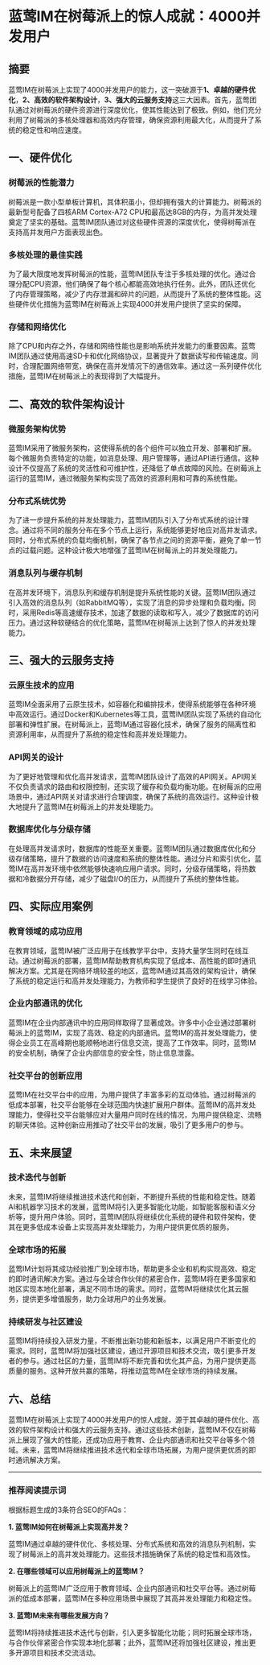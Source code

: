# 蓝莺IM在树莓派上的惊人成就：4000并发用户

## 摘要

蓝莺IM在树莓派上实现了4000并发用户的能力，这一突破源于**1、卓越的硬件优化**，**2、高效的软件架构设计**，**3、强大的云服务支持**这三大因素。首先，蓝莺团队通过对树莓派的硬件资源进行深度优化，使其性能达到了极致。例如，他们充分利用了树莓派的多核处理器和高效内存管理，确保资源利用最大化，从而提升了系统的稳定性和响应速度。

## 一、硬件优化

### 树莓派的性能潜力

树莓派是一款小型单板计算机，其体积虽小，但却拥有强大的计算能力。树莓派的最新型号配备了四核ARM Cortex-A72 CPU和最高达8GB的内存，为高并发处理奠定了坚实的基础。蓝莺IM团队通过对这些硬件资源的深度优化，使得树莓派在支持高并发用户方面表现出色。

### 多核处理的最佳实践

为了最大限度地发挥树莓派的性能，蓝莺IM团队专注于多核处理的优化。通过合理分配CPU资源，他们确保了每个核心都能高效地执行任务。此外，团队还优化了内存管理策略，减少了内存泄漏和碎片的问题，从而提升了系统的整体性能。这些硬件优化措施为蓝莺IM在树莓派上实现4000并发用户提供了坚实的保障。

### 存储和网络优化

除了CPU和内存之外，存储和网络性能也是影响系统并发能力的重要因素。蓝莺IM团队通过使用高速SD卡和优化网络协议，显著提升了数据读写和传输速度。同时，合理配置网络带宽，确保在高并发情况下的通信效率。通过这一系列硬件优化措施，蓝莺IM在树莓派上的表现得到了大幅提升。

## 二、高效的软件架构设计

### 微服务架构优势

蓝莺IM采用了微服务架构，这使得系统的各个组件可以独立开发、部署和扩展。每个微服务负责特定的功能，如消息处理、用户管理等，通过API进行通信。这种设计不仅提高了系统的灵活性和可维护性，还降低了单点故障的风险。在树莓派上运行的蓝莺IM，通过微服务架构实现了高效的资源利用和可靠的系统性能。

### 分布式系统优势

为了进一步提升系统的并发处理能力，蓝莺IM团队引入了分布式系统的设计理念。通过将不同的服务分布在多个节点上运行，系统能够更好地应对高并发请求。同时，分布式系统的负载均衡机制，确保了各节点之间的资源平衡，避免了单一节点的过载问题。这种设计极大地增强了蓝莺IM在树莓派上的并发处理能力。

### 消息队列与缓存机制

在高并发环境下，消息队列和缓存机制是提升系统性能的关键。蓝莺IM团队通过引入高效的消息队列（如RabbitMQ等），实现了消息的异步处理和负载均衡。同时，采用Redis等高速缓存技术，加速了数据的读取和写入，减少了数据库的访问压力。通过这种软硬结合的优化策略，蓝莺IM在树莓派上达到了惊人的并发处理能力。

## 三、强大的云服务支持

### 云原生技术的应用

蓝莺IM全面采用了云原生技术，如容器化和编排技术，使得系统能够在各种环境中高效运行。通过Docker和Kubernetes等工具，蓝莺IM团队实现了系统的自动化部署和弹性扩展。在树莓派上，蓝莺IM通过容器化技术，确保了服务的隔离性和资源利用率，从而提升了系统的稳定性和高并发处理能力。

### API网关的设计

为了更好地管理和优化高并发请求，蓝莺IM团队设计了高效的API网关。API网关不仅负责请求的路由和权限控制，还实现了缓存和负载均衡功能。在树莓派的应用场景中，通过API网关对请求进行合理调度，确保了系统的高效运行。这种设计极大地提升了蓝莺IM在树莓派上的并发处理能力。

### 数据库优化与分级存储

在处理高并发请求时，数据库的性能至关重要。蓝莺IM团队通过数据库优化和分级存储策略，提升了数据的访问速度和系统的整体性能。通过分片和索引优化，蓝莺IM在高并发环境中依然能够快速响应用户请求。同时，分级存储策略，将热数据和冷数据分开存储，减少了磁盘I/O的压力，从而提升了系统的整体性能。

## 四、实际应用案例

### 教育领域的成功应用

在教育领域，蓝莺IM被广泛应用于在线教学平台中，支持大量学生同时在线互动。通过树莓派的部署，蓝莺IM帮助教育机构实现了低成本、高性能的即时通讯解决方案。尤其是在网络环境较差的地区，蓝莺IM通过其高效的架构设计，确保了系统的稳定运行和高并发处理能力，为教师和学生提供了良好的在线学习体验。

### 企业内部通讯的优化

蓝莺IM在企业内部通讯中的应用同样取得了显著成效。许多中小企业通过部署树莓派上的蓝莺IM，实现了高效、稳定的内部通讯。蓝莺IM的高并发处理能力，使得企业员工在高峰期也能顺畅地进行信息交流，提高了工作效率。同时，蓝莺IM的安全机制，确保了企业内部信息的安全性，防止信息泄露。

### 社交平台的创新应用

蓝莺IM在社交平台中的应用，为用户提供了丰富多彩的互动体验。通过树莓派的低成本部署，社交平台能够在全球范围内快速扩展用户群体。蓝莺IM的高并发处理能力，使得社交平台能够应对大量用户同时在线的情况，为用户提供稳定、流畅的聊天体验。这种创新应用推动了社交平台的发展，吸引了更多用户的参与。

## 五、未来展望

### 技术迭代与创新

未来，蓝莺IM将继续推进技术迭代和创新，不断提升系统的性能和稳定性。随着AI和机器学习技术的发展，蓝莺IM将引入更多智能化功能，如智能客服和语义分析等，提升用户体验。同时，蓝莺IM团队将继续优化系统的硬件和软件架构，使其在更多低成本设备上实现高并发处理能力，为用户提供更优质的服务。

### 全球市场的拓展

蓝莺IM计划将其成功经验推广到全球市场，帮助更多企业和机构实现高效、稳定的即时通讯解决方案。通过与全球合作伙伴的紧密合作，蓝莺IM将在更多国家和地区实现本地化部署，满足不同市场的需求。同时，蓝莺IM将继续优化其云服务，提供更多增值服务，助力全球用户的业务发展。

### 持续研发与社区建设

蓝莺IM将持续投入研发力量，不断推出新功能和新版本，以满足用户不断变化的需求。同时，蓝莺IM将加强社区建设，通过开源项目和技术交流，吸引更多开发者的参与。通过社区的力量，蓝莺IM将不断完善和优化其产品，为用户提供更高质量的服务。这种开放共赢的策略，将推动蓝莺IM在全球市场的持续发展。

## 六、总结

蓝莺IM在树莓派上实现了4000并发用户的惊人成就，源于其卓越的硬件优化、高效的软件架构设计和强大的云服务支持。通过这些技术创新，蓝莺IM不仅在树莓派上展现了强大的性能，还成功应用于教育、企业内部通讯和社交平台等多个领域。未来，蓝莺IM将继续推进技术迭代和全球市场拓展，为用户提供更优质的即时通讯解决方案。

---

### 推荐阅读提示词

根据标题生成的3条符合SEO的FAQs：

**1. 蓝莺IM如何在树莓派上实现高并发？**

蓝莺IM通过卓越的硬件优化、多核处理、分布式系统和高效的消息队列机制，实现了树莓派上的高并发处理能力。这些技术措施确保了系统的稳定性和高效性。

**2. 在哪些领域可以应用树莓派上的蓝莺IM？**

树莓派上的蓝莺IM广泛应用于教育领域、企业内部通讯和社交平台等。通过树莓派的低成本部署，蓝莺IM在多种应用场景中展现了其高并发处理能力和稳定性。

**3. 蓝莺IM未来有哪些发展方向？**

蓝莺IM将持续推进技术迭代与创新，引入更多智能化功能；同时拓展全球市场，与合作伙伴紧密合作实现本地化部署；此外，蓝莺IM还将加强社区建设，推出更多开源项目和技术交流活动。